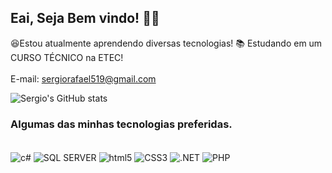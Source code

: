 ## Eai, Seja Bem vindo! 👋😁



  😆Estou atualmente aprendendo diversas tecnologias!
  📚 Estudando em um CURSO TÉCNICO na ETEC!
  <br> <br>
  E-mail: sergiorafael519@gmail.com

![Sergio's GitHub stats](https://github-readme-stats.vercel.app/api?username=Serg1o-Rafael&show_icons=true&theme=merko)
<br>
### Algumas das minhas tecnologias preferidas.
 <div style="display: inline_block"><br/>
<img align="center" alt="c#" src ="https://img.shields.io/badge/C%23-239120?style=for-the-badge&logo=c-sharp&logoColor=white">
<img align="center" alt="SQL SERVER" src ="https://img.shields.io/badge/Microsoft_SQL_Server-CC2927?style=for-the-badge&logo=microsoft-sql-server&logoColor=white">
<img align="center" alt="html5" src ="https://img.shields.io/badge/HTML5-E34F26?style=for-the-badge&logo=html5&logoColor=white">
<img align="center" alt="CSS3" src ="https://img.shields.io/badge/CSS3-1572B6?style=for-the-badge&logo=css3&logoColor=white">
<img align="center" alt=".NET" src ="https://img.shields.io/badge/.NET-5C2D91?style=for-the-badge&logo=.net&logoColor=white">
<img align="center" alt ="PHP" src ="https://img.shields.io/badge/PHP-777BB4?style=for-the-badge&logo=php&logoColor=white">

</div>
